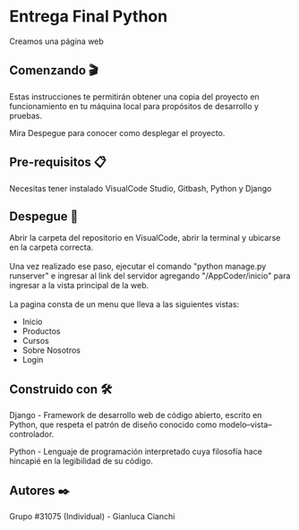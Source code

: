 # Entrega Final Python

Creamos una página web <br>

## Comenzando 🎬 <br>
Estas instrucciones te permitirán obtener una copia del proyecto en funcionamiento en tu máquina local para propósitos de desarrollo y pruebas.

Mira Despegue para conocer como desplegar el proyecto.

## Pre-requisitos 📋 <br>
Necesitas tener instalado VisualCode Studio, Gitbash, Python y Django

## Despegue 🚀 <br>
Abrir la carpeta del repositorio en VisualCode, abrir la terminal y ubicarse en la carpeta correcta. <br><br>
Una vez realizado ese paso, ejecutar el comando "python manage.py runserver" e ingresar al link del servidor agregando "/AppCoder/inicio" para ingresar a la vista principal de la web.
<br><br>
La pagina consta de un menu que lleva a las siguientes vistas:
  - Inicio
  - Productos
  - Cursos
  - Sobre Nosotros
  - Login

## Construido con 🛠️ <br>
Django - Framework de desarrollo web de código abierto, escrito en Python, que respeta el patrón de diseño conocido como modelo–vista–controlador. <br>

Python - Lenguaje de programación interpretado cuya filosofía hace hincapié en la legibilidad de su código.

## Autores ✒️ <br>
Grupo #31075 (Individual) - Gianluca Cianchi 
